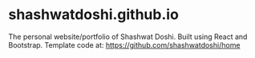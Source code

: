 # shashwatdoshi.github.io
The personal website/portfolio of Shashwat Doshi. 
Built using React and Bootstrap. 
Template code at: https://github.com/shashwatdoshi/home